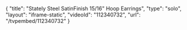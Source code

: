 {
    "title": "Stately Steel SatinFinish 15\/16\" Hoop Earrings",
    "type": "solo",
    "layout": "iframe-static",
    "videoId": "112340732",
    "url": "\/tvpembed\/112340732"
}